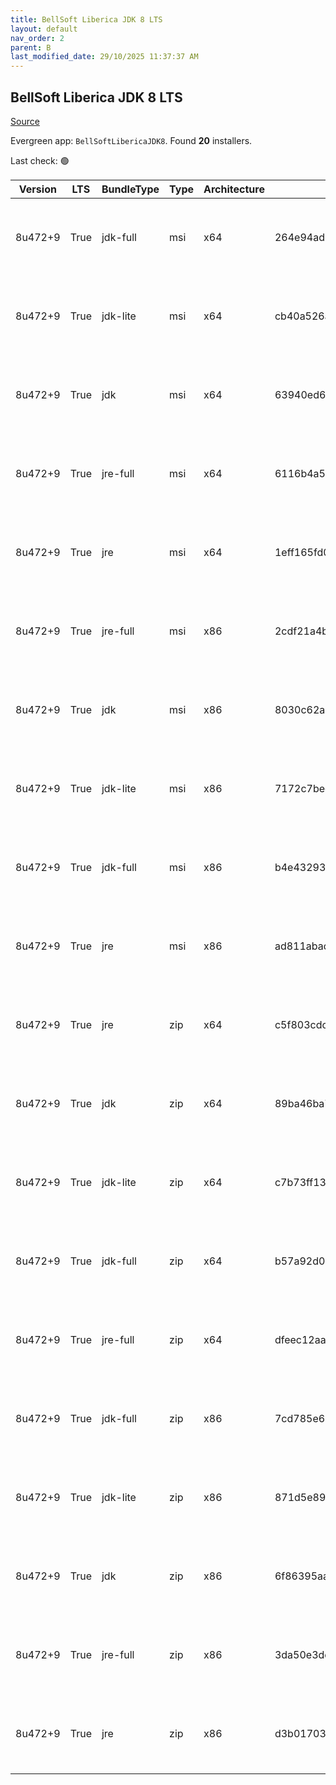 ```yaml
---
title: BellSoft Liberica JDK 8 LTS
layout: default
nav_order: 2
parent: B
last_modified_date: 29/10/2025 11:37:37 AM
---
```


## BellSoft Liberica JDK 8 LTS

[Source](https://bell-sw.com/libericajdk/)

Evergreen app: `BellSoftLibericaJDK8`. Found **20** installers.

Last check: 🟢

| Version | LTS  | BundleType | Type | Architecture | Sha1                                     | Size      | URI                                                                                                                                                                                                                  |
| ------- | ---- | ---------- | ---- | ------------ | ---------------------------------------- | --------- | -------------------------------------------------------------------------------------------------------------------------------------------------------------------------------------------------------------------- |
| 8u472+9 | True | jdk-full   | msi  | x64          | 264e94ad870094d63ec0c18838cd24f673e991a0 | 147902464 | [https://github.com/bell-sw/Liberica/releases/download/8u472+9/bellsoft-jdk8u472+9-windows-amd64-full.msi](https://github.com/bell-sw/Liberica/releases/download/8u472+9/bellsoft-jdk8u472+9-windows-amd64-full.msi) |
| 8u472+9 | True | jdk-lite   | msi  | x64          | cb40a526aed8b6deef391797468a62b885e30113 | 53309440  | [https://github.com/bell-sw/Liberica/releases/download/8u472+9/bellsoft-jdk8u472+9-windows-amd64-lite.msi](https://github.com/bell-sw/Liberica/releases/download/8u472+9/bellsoft-jdk8u472+9-windows-amd64-lite.msi) |
| 8u472+9 | True | jdk        | msi  | x64          | 63940ed61f2b2c53dc47766b140af33eeb30da3d | 104284160 | [https://github.com/bell-sw/Liberica/releases/download/8u472+9/bellsoft-jdk8u472+9-windows-amd64.msi](https://github.com/bell-sw/Liberica/releases/download/8u472+9/bellsoft-jdk8u472+9-windows-amd64.msi)           |
| 8u472+9 | True | jre-full   | msi  | x64          | 6116b4a55362e0adbf0b80a8c1c5311845dfde79 | 82853888  | [https://github.com/bell-sw/Liberica/releases/download/8u472+9/bellsoft-jre8u472+9-windows-amd64-full.msi](https://github.com/bell-sw/Liberica/releases/download/8u472+9/bellsoft-jre8u472+9-windows-amd64-full.msi) |
| 8u472+9 | True | jre        | msi  | x64          | 1eff165fd0b12ebbc2ce1536be942b2c8408873d | 40853504  | [https://github.com/bell-sw/Liberica/releases/download/8u472+9/bellsoft-jre8u472+9-windows-amd64.msi](https://github.com/bell-sw/Liberica/releases/download/8u472+9/bellsoft-jre8u472+9-windows-amd64.msi)           |
| 8u472+9 | True | jre-full   | msi  | x86          | 2cdf21a4b625f6793471279b98f1a0db507b376f | 79257600  | [https://github.com/bell-sw/Liberica/releases/download/8u472+9/bellsoft-jre8u472+9-windows-i586-full.msi](https://github.com/bell-sw/Liberica/releases/download/8u472+9/bellsoft-jre8u472+9-windows-i586-full.msi)   |
| 8u472+9 | True | jdk        | msi  | x86          | 8030c62a966247fbe227858ade9af98487c9a0cb | 105123840 | [https://github.com/bell-sw/Liberica/releases/download/8u472+9/bellsoft-jdk8u472+9-windows-i586.msi](https://github.com/bell-sw/Liberica/releases/download/8u472+9/bellsoft-jdk8u472+9-windows-i586.msi)             |
| 8u472+9 | True | jdk-lite   | msi  | x86          | 7172c7beef44e26535ff3a4efd1212658dd42ed7 | 52391936  | [https://github.com/bell-sw/Liberica/releases/download/8u472+9/bellsoft-jdk8u472+9-windows-i586-lite.msi](https://github.com/bell-sw/Liberica/releases/download/8u472+9/bellsoft-jdk8u472+9-windows-i586-lite.msi)   |
| 8u472+9 | True | jdk-full   | msi  | x86          | b4e43293786702bb2b797a28987266e47875fbeb | 146718720 | [https://github.com/bell-sw/Liberica/releases/download/8u472+9/bellsoft-jdk8u472+9-windows-i586-full.msi](https://github.com/bell-sw/Liberica/releases/download/8u472+9/bellsoft-jdk8u472+9-windows-i586-full.msi)   |
| 8u472+9 | True | jre        | msi  | x86          | ad811abad87b4bd5fc4cfc384b0d5aa015a51b5e | 39174144  | [https://github.com/bell-sw/Liberica/releases/download/8u472+9/bellsoft-jre8u472+9-windows-i586.msi](https://github.com/bell-sw/Liberica/releases/download/8u472+9/bellsoft-jre8u472+9-windows-i586.msi)             |
| 8u472+9 | True | jre        | zip  | x64          | c5f803cdc3cea927e9bcee5b46f9ab51ad42978e | 39963197  | [https://github.com/bell-sw/Liberica/releases/download/8u472+9/bellsoft-jre8u472+9-windows-amd64.zip](https://github.com/bell-sw/Liberica/releases/download/8u472+9/bellsoft-jre8u472+9-windows-amd64.zip)           |
| 8u472+9 | True | jdk        | zip  | x64          | 89ba46ba70dbc04e6ee3ae0f8488ce6ebce0d0af | 108567789 | [https://github.com/bell-sw/Liberica/releases/download/8u472+9/bellsoft-jdk8u472+9-windows-amd64.zip](https://github.com/bell-sw/Liberica/releases/download/8u472+9/bellsoft-jdk8u472+9-windows-amd64.zip)           |
| 8u472+9 | True | jdk-lite   | zip  | x64          | c7b73ff13d19d174972242e51bc630375f06987b | 53763073  | [https://github.com/bell-sw/Liberica/releases/download/8u472+9/bellsoft-jdk8u472+9-windows-amd64-lite.zip](https://github.com/bell-sw/Liberica/releases/download/8u472+9/bellsoft-jdk8u472+9-windows-amd64-lite.zip) |
| 8u472+9 | True | jdk-full   | zip  | x64          | b57a92d0d3288e73496f65594e20e8771a9dbdf8 | 152356970 | [https://github.com/bell-sw/Liberica/releases/download/8u472+9/bellsoft-jdk8u472+9-windows-amd64-full.zip](https://github.com/bell-sw/Liberica/releases/download/8u472+9/bellsoft-jdk8u472+9-windows-amd64-full.zip) |
| 8u472+9 | True | jre-full   | zip  | x64          | dfeec12aa7e46ccaf5668bcd5f9e69d75c95e627 | 82120556  | [https://github.com/bell-sw/Liberica/releases/download/8u472+9/bellsoft-jre8u472+9-windows-amd64-full.zip](https://github.com/bell-sw/Liberica/releases/download/8u472+9/bellsoft-jre8u472+9-windows-amd64-full.zip) |
| 8u472+9 | True | jdk-full   | zip  | x86          | 7cd785e640e5c603f878c460f14822906d6347cb | 151122854 | [https://github.com/bell-sw/Liberica/releases/download/8u472+9/bellsoft-jdk8u472+9-windows-i586-full.zip](https://github.com/bell-sw/Liberica/releases/download/8u472+9/bellsoft-jdk8u472+9-windows-i586-full.zip)   |
| 8u472+9 | True | jdk-lite   | zip  | x86          | 871d5e8936ab4a6a26bacb0a4f2092a0b6eba78e | 52795862  | [https://github.com/bell-sw/Liberica/releases/download/8u472+9/bellsoft-jdk8u472+9-windows-i586-lite.zip](https://github.com/bell-sw/Liberica/releases/download/8u472+9/bellsoft-jdk8u472+9-windows-i586-lite.zip)   |
| 8u472+9 | True | jdk        | zip  | x86          | 6f86395aa3fd750e29edced375fc17ada51cfdac | 109345451 | [https://github.com/bell-sw/Liberica/releases/download/8u472+9/bellsoft-jdk8u472+9-windows-i586.zip](https://github.com/bell-sw/Liberica/releases/download/8u472+9/bellsoft-jdk8u472+9-windows-i586.zip)             |
| 8u472+9 | True | jre-full   | zip  | x86          | 3da50e3dc9809f77aeb411391eb177fba4addff2 | 78544079  | [https://github.com/bell-sw/Liberica/releases/download/8u472+9/bellsoft-jre8u472+9-windows-i586-full.zip](https://github.com/bell-sw/Liberica/releases/download/8u472+9/bellsoft-jre8u472+9-windows-i586-full.zip)   |
| 8u472+9 | True | jre        | zip  | x86          | d3b0170339c186abd378863c0fc263e87e4f6f39 | 38302615  | [https://github.com/bell-sw/Liberica/releases/download/8u472+9/bellsoft-jre8u472+9-windows-i586.zip](https://github.com/bell-sw/Liberica/releases/download/8u472+9/bellsoft-jre8u472+9-windows-i586.zip)             |
